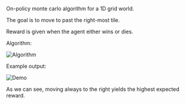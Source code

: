 On-policy monte carlo algorithm for a 1D grid world.

The goal is to move to past the right-most tile.

Reward is given when the agent either wins or dies.

Algorithm:

![Algorithm](https://user-images.githubusercontent.com/127620405/225740531-c6fb3ec0-4af0-447c-9fef-b5670127e7bc.png)

Example output:

![Demo](https://user-images.githubusercontent.com/127620405/225741166-f25302d0-5c2f-4099-97f6-a520b85eb8d8.png)

As we can see, moving always to the right yields the highest expected reward.

